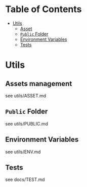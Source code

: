 # Table of Contents

- [Utils](#utils)
  - [Asset](#asset)
  - [`Public` Folder](#public-folder)
  - [Environment Variables](#environment-variables)
  - [Tests](#tests)
    
# Utils

## Assets management
 see utils/ASSET.md

## `Public` Folder
 see utils/PUBLIC.md

## Environment Variables
 see utils/ENV.md

## Tests
see docs/TEST.md
